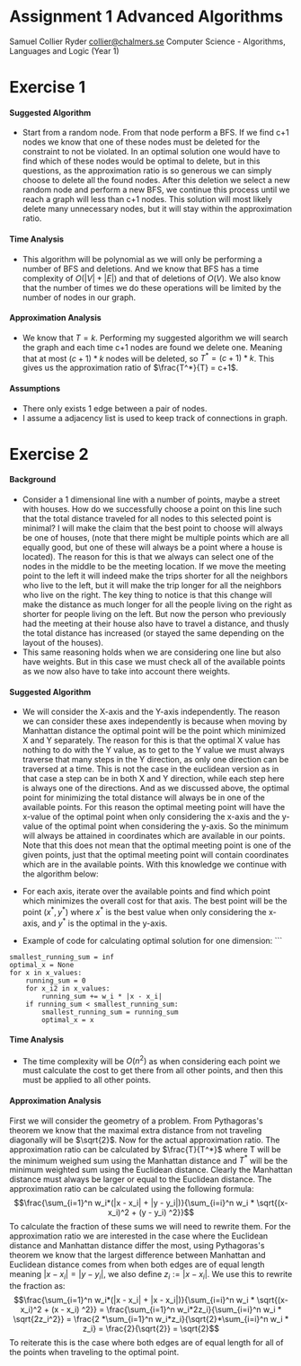 
# Assignment 1 Advanced Algorithms
Samuel Collier Ryder
collier@chalmers.se
Computer Science - Algorithms, Languages and Logic (Year 1)

# Exercise 1
#### Suggested Algorithm
* Start from a random node. From that node perform a BFS. If we find c+1 nodes we know that one of these nodes must be deleted for the constraint to not be violated. In an optimal solution one would have to find which of these nodes would be optimal to delete, but in this questions, as the approximation ratio is so generous we can simply choose to delete all the found nodes. After this deletion we select a new random node and perform a new BFS, we continue this process until we reach a graph will less than c+1 nodes. This solution will most likely delete many unnecessary nodes, but it will stay within the approximation ratio. 

#### Time Analysis
* This algorithm will be polynomial as we will only be performing a number of BFS and deletions. And we know that BFS has a time complexity of $O(|V|+|E|)$ and that of deletions of $O(V)$. We also know that the number of times we do these operations will be limited by the number of nodes in our graph.  

#### Approximation Analysis
* We know that $T = k$. Performing my suggested algorithm we will search the graph and each time c+1 nodes are found we delete one. Meaning that at most $(c+1)*k$ nodes will be deleted, so $T^* = (c+1)*k$. This gives us the approximation ratio of $\frac{T^*}{T} = c+1$. 

#### Assumptions
* There only exists 1 edge between a pair of nodes. 
* I assume a adjacency list is used to keep track of connections in graph. 

# Exercise 2
#### Background 
* Consider a 1 dimensional line with a number of points, maybe a street with houses. How do we successfully choose a point on this line such that the total distance traveled for all nodes to this selected point is minimal? I will make the claim that the best point to choose will always be one of houses, (note that there might be multiple points which are all equally good, but one of these will always be a point where a house is located). The reason for this is that we always can select one of the nodes in the middle to be the meeting location. If we move the meeting point to the left it will indeed make the trips shorter for all the neighbors who live to the left, but it will make the trip longer for all the neighbors who live on the right. The key thing to notice is that this change will make the distance as much longer for all the people living on the right as shorter for people living on the left. But now the person who previously had the meeting at their house also have to travel a distance, and thusly the total distance has increased (or stayed the same depending on the layout of the houses). 
* This same reasoning holds when we are considering one line but also have weights. But in this case we must check all of the available points as we now also have to take into account there weights. 
#### Suggested Algorithm 
* We will consider the X-axis and the Y-axis independently. The reason we can consider these axes independently is because when moving by Manhattan distance the optimal point will be the point which minimized X and Y separately. The reason for this is that the optimal X value has nothing to do with the Y value, as to get to the Y value we must always traverse that many steps in the Y direction, as only one direction can be traversed at a time. This is not the case in the euclidean version as in that case a step can be in both X and Y direction, while each step here is always one of the directions. And as we discussed above, the optimal point for minimizing the total distance will always be in one of the available points. For this reason the optimal meeting point will have the x-value of the optimal point when only considering the x-axis and the y-value of the optimal point when considering the y-axis. So the minimum will always be attained in coordinates which are available in our points. Note that this does not mean that the optimal meeting point is one of the given points, just that the optimal meeting point will contain coordinates which are in the available points.  With this knowledge we continue with the algorithm below:   
* For each axis, iterate over the available points and find which point which minimizes the overall  cost for that axis. The best point will be the point $(x^*,y^*)$ where $x^*$ is the best value when only considering the x-axis, and $y^*$ is the optimal in the y-axis. 

* Example of code for calculating optimal solution for one dimension: ```
``` 
smallest_running_sum = inf
optimal_x = None
for x in x_values:
	running_sum = 0
	for x_i2 in x_values:
		running_sum += w_i * |x - x_i|
	if running_sum < smallest_running_sum:
		smallest_running_sum = running_sum
		optimal_x = x 
```

#### Time Analysis
* The time complexity will be $O(n^2)$ as when considering each point we must calculate the cost to get there from all other points, and then this must be applied to all other points. 

#### Approximation Analysis
First we will consider the geometry of a problem. From Pythagoras's theorem we know that the maximal extra distance from not traveling diagonally will be $\sqrt{2}$. Now for the actual approximation ratio. The approximation ratio can be calculated by $\frac{T}{T^*}$ where T will be the minimum weighed sum using the Manhattan distance and $T^*$ will be the minimum weighted sum using the Euclidean distance. Clearly the Manhattan distance must always be larger or equal to the Euclidean distance. The approximation ratio can be calculated using the following formula: $$\frac{\sum_{i=1}^n w_i*(|x - x_i| + |y - y_i|)}{\sum_{i=i}^n w_i * \sqrt{(x-x_i)^2 + (y - y_i) ^2}}$$
To calculate the fraction of these sums we will need to rewrite them. For the approximation ratio we are interested in the case where the Euclidean distance and Manhattan distance differ the most, using Pythagoras's theorem we know that the largest difference between Manhattan and Euclidean distance comes from when both edges are of equal length meaning $|x - x_i| = |y - y_i|$, we also define $z_i := |x - x_i|$. We use this to rewrite the fraction as: $$\frac{\sum_{i=1}^n w_i*(|x - x_i| + |x - x_i|)}{\sum_{i=i}^n w_i * \sqrt{(x-x_i)^2 + (x - x_i) ^2}} = \frac{\sum_{i=1}^n w_i*2z_i}{\sum_{i=i}^n w_i * \sqrt{2z_i^2}} = \frac{2 *\sum_{i=1}^n w_i*z_i}{\sqrt{2}*\sum_{i=i}^n w_i * z_i} = \frac{2}{\sqrt{2}} = \sqrt{2}$$
To reiterate this is the case where both edges are of equal length for all of the points when traveling to the optimal point. 